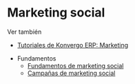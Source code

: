 # Marketing social

<div class="alert alert-secondary">
<p class="alert-title">
Ver también</p><ul>
<li><p><a href="https://www.odoo.com/slides/marketing-27">Tutoriales de Konvergo ERP: Marketing</a></p></li>
</ul>
</div>

  * Fundamentos
    * [Fundamentos de marketing social](social_marketing/essentials/social_essentials)
    * [Campañas de marketing social](social_marketing/essentials/social_campaigns)

